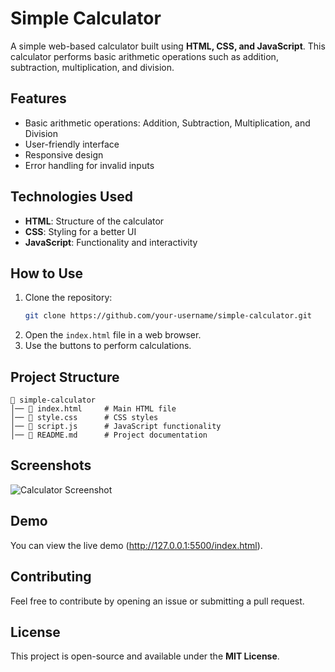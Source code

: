 
# Simple Calculator

A simple web-based calculator built using **HTML, CSS, and JavaScript**. This calculator performs basic arithmetic operations such as addition, subtraction, multiplication, and division.

## Features
- Basic arithmetic operations: Addition, Subtraction, Multiplication, and Division
- User-friendly interface
- Responsive design
- Error handling for invalid inputs

## Technologies Used
- **HTML**: Structure of the calculator
- **CSS**: Styling for a better UI
- **JavaScript**: Functionality and interactivity

## How to Use
1. Clone the repository:
   ```bash
   git clone https://github.com/your-username/simple-calculator.git
   ```
2. Open the `index.html` file in a web browser.
3. Use the buttons to perform calculations.

## Project Structure
```
📂 simple-calculator
│── 📄 index.html     # Main HTML file
│── 📄 style.css      # CSS styles
│── 📄 script.js      # JavaScript functionality
│── 📄 README.md      # Project documentation
```

## Screenshots
![Calculator Screenshot](screenshot.png)

## Demo
You can view the live demo (http://127.0.0.1:5500/index.html).

## Contributing
Feel free to contribute by opening an issue or submitting a pull request.

## License
This project is open-source and available under the **MIT License**.



